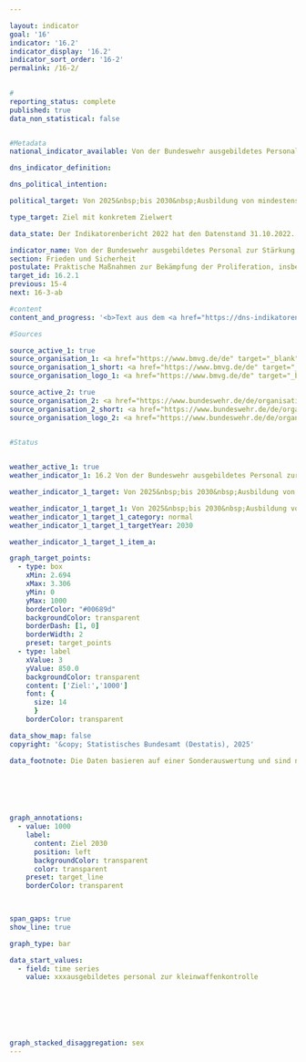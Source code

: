 ```yaml
---

layout: indicator        
goal: '16'        
indicator: '16.2'        
indicator_display: '16.2'        
indicator_sort_order: '16-2'        
permalink: /16-2/        
        

#
reporting_status: complete        
published: true        
data_non_statistical: false        


#Metadata        
national_indicator_available: Von der Bundeswehr ausgebildetes Personal zur Stärkung der Kleinwaffenkontrolle und Munitionssicherheit        

dns_indicator_definition:         

dns_political_intention:         

political_target: Von 2025&nbsp;bis 2030&nbsp;Ausbildung von mindestens 1&nbsp;000&nbsp;Personen durch Expertinnen und Experten der Bundeswehr        

type_target: Ziel mit konkretem Zielwert        

data_state: Der Indikatorenbericht 2022 hat den Datenstand 31.10.2022. Die Daten auf dieser Plattform werden regelmäßig aktualisiert, sodass online aktuellere Daten verfügbar sein können als im <a href="https://dns-indikatoren.de/assets/Publikationen/Indikatorenberichte/2022.pdf">Indikatorenbericht 2022</a> veröffentlicht.        

indicator_name: Von der Bundeswehr ausgebildetes Personal zur Stärkung der Kleinwaffenkontrolle und Munitionssicherheit        
section: Frieden und Sicherheit        
postulate: Praktische Maßnahmen zur Bekämpfung der Proliferation, insbesondere von Kleinwaffen, ergreifen        
target_id: 16.2.1        
previous: 15-4        
next: 16-3-ab        

#content         
content_and_progress: '<b>Text aus dem <a href="https://dns-indikatoren.de/assets/Publikationen/Indikatorenberichte/2022.pdf">Indikatorenbericht 2022&nbsp;</a></b><br><br>'                

#Sources        

source_active_1: true
source_organisation_1: <a href="https://www.bmvg.de/de" target="_blank" onclick="return confirm_alert('vom BMvG', 'De')">Bundesministerium der Verteidigung</a>
source_organisation_1_short: <a href="https://www.bmvg.de/de" target="_blank" onclick="return confirm_alert('vom BMvG', 'De')">Bundesministerium der Verteidigung</a>
source_organisation_logo_1: <a href="https://www.bmvg.de/de" target="_blank" onclick="return confirm_alert('vom BMvG', 'De')"><img src="https://dnsTestEnvironment.github.io/dns-indicators/public/OrgImgDe/bmvg.png" alt="Bundesministerium der Verteidigung" title=" Klicken Sie hier um zur Homepage der Organisation Bundesministerium der Verteidigung zu gelangen." style="height:60px; width:148px; border:transparent"/></a>

source_active_2: true
source_organisation_2: <a href="https://www.bundeswehr.de/de/organisation/streitkraeftebasis/organisation/streitkraefteamt/zentrum-fuer-verifikationsaufgaben-der-bundeswehr" target="_blank" onclick="return confirm_alert('Zentrum für Verifikationsaufgaben der Bundeswehr', 'De')">Zentrum für Verifikationsaufgaben der Bundeswehr</a>
source_organisation_2_short: <a href="https://www.bundeswehr.de/de/organisation/streitkraeftebasis/organisation/streitkraefteamt/zentrum-fuer-verifikationsaufgaben-der-bundeswehr" target="_blank" onclick="return confirm_alert('Zentrum für Verifikationsaufgaben der Bundeswehr', 'De')">Zentrum für Verifikationsaufgaben der Bundeswehr</a>
source_organisation_logo_2: <a href="https://www.bundeswehr.de/de/organisation/streitkraeftebasis/organisation/streitkraefteamt/zentrum-fuer-verifikationsaufgaben-der-bundeswehr" target="_blank" onclick="return confirm_alert('Zentrum für Verifikationsaufgaben der Bundeswehr', 'De')"><img src="https://dnsTestEnvironment.github.io/dns-indicators/public/OrgImgDe/zvb.png" alt="Zentrum für Verifikationsaufgaben der Bundeswehr" title=" Klicken Sie hier um zur Homepage der Organisation Zentrum für Verifikationsaufgaben der Bundeswehr zu gelangen." style="height:60px; width:148px; border:transparent"/></a>
        

#Status        


weather_active_1: true
weather_indicator_1: 16.2 Von der Bundeswehr ausgebildetes Personal zur Stärkung der Kleinwaffenkontrolle und Munitionssicherheit

weather_indicator_1_target: Von 2025&nbsp;bis 2030&nbsp;Ausbildung von mindestens 1&nbsp;000&nbsp;Personen durch Expertinnen und Experten der Bundeswehr

weather_indicator_1_target_1: Von 2025&nbsp;bis 2030&nbsp;Ausbildung von mindestens 1&nbsp;000&nbsp;Personen durch Expertinnen und Experten der Bundeswehr
weather_indicator_1_target_1_category: normal
weather_indicator_1_target_1_targetYear: 2030

weather_indicator_1_target_1_item_a:        

graph_target_points:
  - type: box
    xMin: 2.694
    xMax: 3.306
    yMin: 0
    yMax: 1000
    borderColor: "#00689d"
    backgroundColor: transparent
    borderDash: [1, 0]
    borderWidth: 2
    preset: target_points
  - type: label
    xValue: 3
    yValue: 850.0
    backgroundColor: transparent
    content: ['Ziel:','1000']
    font: {
      size: 14
      }
    borderColor: transparent        

data_show_map: false        
copyright: '&copy; Statistisches Bundesamt (Destatis), 2025'        

data_footnote: Die Daten basieren auf einer Sonderauswertung und sind nicht öffentlich zugänglich.        

        

        


graph_annotations:
  - value: 1000
    label:
      content: Ziel 2030
      position: left
      backgroundColor: transparent
      color: transparent
    preset: target_line
    borderColor: transparent        

        

span_gaps: true        
show_line: true        

graph_type: bar        

data_start_values: 
  - field: time series
    value: xxxausgebildetes personal zur kleinwaffenkontrolle        

        

        

        

graph_stacked_disaggregation: sex                                        
---
```


